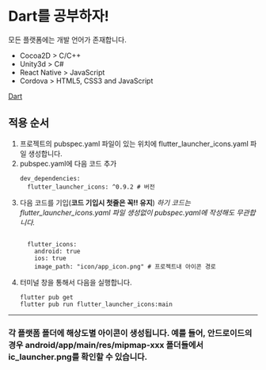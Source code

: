 # Dart를 공부하자!

모든 플랫폼에는 개발 언어가 존재합니다.
* Cocoa2D > C/C++
* Unity3d > C#
* React Native > JavaScript
* Cordova > HTML5, CSS3 and JavaScript

[Dart](https://dart.dev/)

## 적용 순서
1. 프로젝트의 pubspec.yaml 파일이 있는 위치에 flutter_launcher_icons.yaml 파일 생성합니다.
2. pubspec.yaml에 다음 코드 추가
   ```
   dev_dependencies:
     flutter_launcher_icons: ^0.9.2 # 버전
   ```
3. 다음 코드를 기입(**코드 기입시 첫줄은 꼭!! 유지**)
*하기 코드는 flutter_launcher_icons.yaml 파일 생성없이 pubspec.yaml에 작성해도 무관합니다.*
   ```

     flutter_icons:
       android: true
       ios: true
       image_path: "icon/app_icon.png" # 프로젝트내 아이콘 경로
   ```
4. 터미널 창을 통해서 다음을 실행합니다.
   ```
   flutter pub get
   flutter pub run flutter_launcher_icons:main
   ```
---
### 각 플랫폼 폴더에 해상도별 아이콘이 생성됩니다. 예를 들어, 안드로이드의 경우 android/app/main/res/mipmap-xxx 폴더들에서 ic_launcher.png를 확인할 수 있습니다.